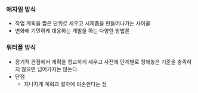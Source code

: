### 애자일 방식

- 작업 계획을 짧은 단위로 세우고 시제품을 만들어나가는 사이클
- 변화에 기민하게 대응하는 개발을 하는 다양한 방법론



### 워터폴 방식

- 장기적 관점에서 계획을 정교하게 세우고 사전에 단계별로 정해놓은 기준을 충족하지 않으면 넘어가지는 않는다.
- 단점
  - 지나치게 계획과 절차에 의존한다는 점